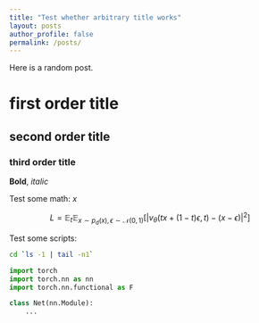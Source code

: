 ```yaml
---
title: "Test whether arbitrary title works"
layout: posts
author_profile: false
permalink: /posts/
---
```


Here is a random post.

# first order title
## second order title
### third order title

**Bold**, *italic*

Test some math: $x$

$$
L=\mathbb{E}_{t}\mathbb{E}_{x\sim p_d(x),\epsilon\sim \mathcal{N}(0,1)}\left[\left|v_\theta(tx+(1-t)\epsilon,t)-(x-\epsilon)\right|^2\right]
$$

Test some scripts:

```bash
cd `ls -1 | tail -n1`
```

```python
import torch
import torch.nn as nn
import torch.nn.functional as F

class Net(nn.Module):
    ...
```